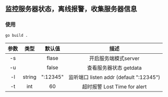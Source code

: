 
## 监控服务器状态，离线报警，收集服务器信息

### 使用

```bash
go build .
```

 | 参数  |  类型  |  默认值  |                  描述                   |
 | :---: | :----: | :------: | :-------------------------------------: |
 |  -s   |        |  flase   |          开启服务端模式server           |
 |  -u   |        |  false   |         查看服务器状态 getdata          |
 |  -l   | string | ":12345" | 监听端口 listen addr (default ":12345") |
 |  -t   |  int   |    60    |           超时报警 Lost Time for alert           |